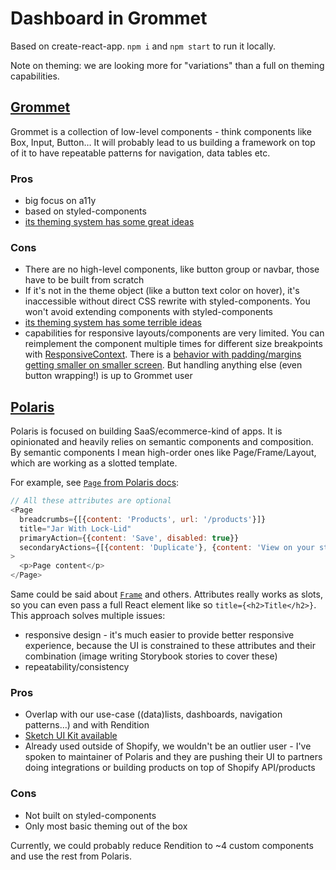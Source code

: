 # Dashboard in Grommet
Based on create-react-app. `npm i` and `npm start` to run it locally.

Note on theming: we are looking more for "variations" than a full on theming capabilities.

## [Grommet](https://v2.grommet.io)
Grommet is a collection of low-level components - think components like Box, Input, Button… It will probably lead to us building a framework on top of it to have repeatable patterns for navigation, data tables etc.

### Pros
- big focus on a11y
- based on styled-components
- [its theming system has some great ideas](https://github.com/grommet/grommet/blob/master/src/js/themes/base.js)

### Cons
- There are no high-level components, like button group or navbar, those have to be built from scratch
- If it's not in the theme object (like a button text color on hover), it's inaccessible without direct CSS rewrite with styled-components. You won't avoid extending components with styled-components
- [its theming system has some terrible ideas](https://github.com/grommet/grommet/blob/1ee7b8d6fa8dca2d079d0382133df45fbbed67b3/src/js/themes/base.js#L266-L269)
- capabilities for responsive layouts/components are very limited. You can reimplement the component multiple times for different size breakpoints with [ResponsiveContext](https://v2.grommet.io/responsivecontext). There is a [behavior with padding/margins getting smaller on smaller screen](https://github.com/grommet/grommet/blob/master/src/js/themes/base.js#L121-L155). But handling anything else (even button wrapping!) is up to Grommet user

## [Polaris](https://polaris.shopify.com)

Polaris is focused on building SaaS/ecommerce-kind of apps. It is opinionated and heavily relies on semantic components and composition. By semantic components I mean high-order ones like Page/Frame/Layout, which are working as a slotted template.

For example, see [`Page` from Polaris docs](https://polaris.shopify.com/components/structure/page):

```js
// All these attributes are optional
<Page
  breadcrumbs={[{content: 'Products', url: '/products'}]}
  title="Jar With Lock-Lid"
  primaryAction={{content: 'Save', disabled: true}}
  secondaryActions={[{content: 'Duplicate'}, {content: 'View on your store'}]}
>
  <p>Page content</p>
</Page>
```

Same could be said about [`Frame`](https://polaris.shopify.com/components/structure/frame) and others. Attributes really works as slots, so you can even pass a full React element like so `title={<h2>Title</h2>}`. This approach solves multiple issues:

- responsive design - it's much easier to provide better responsive experience, because the UI is constrained to these attributes and their combination (image writing Storybook stories to cover these)
- repeatability/consistency

### Pros
- Overlap with our use-case ((data)lists, dashboards, navigation patterns…) and with Rendition
- [Sketch UI Kit available](https://polaris.shopify.com/resources/polaris-ui-kit)
- Already used outside of Shopify, we wouldn't be an outlier user - I've spoken to maintainer of Polaris and they are pushing their UI to partners doing integrations or building products on top of Shopify API/products

### Cons
- Not built on styled-components
- Only most basic theming out of the box

Currently, we could probably reduce Rendition to ~4 custom components and use the rest from Polaris.
